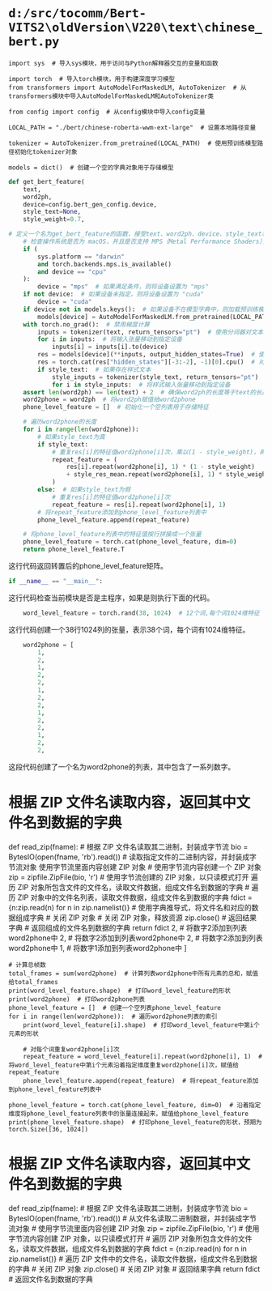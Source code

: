# `d:/src/tocomm/Bert-VITS2\oldVersion\V220\text\chinese_bert.py`

```
import sys  # 导入sys模块，用于访问与Python解释器交互的变量和函数

import torch  # 导入torch模块，用于构建深度学习模型
from transformers import AutoModelForMaskedLM, AutoTokenizer  # 从transformers模块中导入AutoModelForMaskedLM和AutoTokenizer类

from config import config  # 从config模块中导入config变量

LOCAL_PATH = "./bert/chinese-roberta-wwm-ext-large"  # 设置本地路径变量

tokenizer = AutoTokenizer.from_pretrained(LOCAL_PATH)  # 使用预训练模型路径初始化tokenizer对象

models = dict()  # 创建一个空的字典对象用于存储模型
```
```python
def get_bert_feature(
    text,
    word2ph,
    device=config.bert_gen_config.device,
    style_text=None,
    style_weight=0.7,
``` 
```python
# 定义一个名为get_bert_feature的函数，接受text、word2ph、device、style_text和style_weight等参数
    # 检查操作系统是否为 macOS，并且是否支持 MPS（Metal Performance Shaders），以及设备是否为 CPU
    if (
        sys.platform == "darwin"
        and torch.backends.mps.is_available()
        and device == "cpu"
    ):
        device = "mps"  # 如果满足条件，则将设备设置为 "mps"
    if not device:  # 如果设备未指定，则将设备设置为 "cuda"
        device = "cuda"
    if device not in models.keys():  # 如果设备不在模型字典中，则加载预训练模型到指定设备
        models[device] = AutoModelForMaskedLM.from_pretrained(LOCAL_PATH).to(device)
    with torch.no_grad():  # 禁用梯度计算
        inputs = tokenizer(text, return_tensors="pt")  # 使用分词器对文本进行处理，返回 PyTorch 张量
        for i in inputs:  # 将输入张量移动到指定设备
            inputs[i] = inputs[i].to(device)
        res = models[device](**inputs, output_hidden_states=True)  # 使用模型生成结果
        res = torch.cat(res["hidden_states"][-3:-2], -1)[0].cpu()  # 对结果进行处理，并将其移动到 CPU
        if style_text:  # 如果存在样式文本
            style_inputs = tokenizer(style_text, return_tensors="pt")  # 使用分词器对样式文本进行处理，返回 PyTorch 张量
            for i in style_inputs:  # 将样式输入张量移动到指定设备
    assert len(word2ph) == len(text) + 2  # 确保word2ph的长度等于text的长度加2
    word2phone = word2ph  # 将word2ph赋值给word2phone
    phone_level_feature = []  # 初始化一个空列表用于存储特征

    # 遍历word2phone的长度
    for i in range(len(word2phone)):
        # 如果style_text为真
        if style_text:
            # 重复res[i]的特征值word2phone[i]次，乘以(1 - style_weight)，再加上重复style_res_mean的特征值word2phone[i]次，乘以style_weight
            repeat_feature = (
                res[i].repeat(word2phone[i], 1) * (1 - style_weight)
                + style_res_mean.repeat(word2phone[i], 1) * style_weight
            )
        else:  # 如果style_text为假
            # 重复res[i]的特征值word2phone[i]次
            repeat_feature = res[i].repeat(word2phone[i], 1)
        # 将repeat_feature添加到phone_level_feature列表中
        phone_level_feature.append(repeat_feature)

    # 将phone_level_feature列表中的特征值按行拼接成一个张量
    phone_level_feature = torch.cat(phone_level_feature, dim=0)
    return phone_level_feature.T
```
这行代码返回转置后的phone_level_feature矩阵。

```python
if __name__ == "__main__":
```
这行代码检查当前模块是否是主程序，如果是则执行下面的代码。

```python
    word_level_feature = torch.rand(38, 1024)  # 12个词,每个词1024维特征
```
这行代码创建一个38行1024列的张量，表示38个词，每个词有1024维特征。

```python
    word2phone = [
        1,
        2,
        1,
        2,
        2,
        1,
        2,
        2,
        1,
        2,
        2,
        1,
        2,
        2,
```
这段代码创建了一个名为word2phone的列表，其中包含了一系列数字。
# 根据 ZIP 文件名读取内容，返回其中文件名到数据的字典
def read_zip(fname):
    # 根据 ZIP 文件名读取其二进制，封装成字节流
    bio = BytesIO(open(fname, 'rb').read())  # 读取指定文件的二进制内容，并封装成字节流对象
    使用字节流里面内容创建 ZIP 对象  # 使用字节流内容创建一个 ZIP 对象
    zip = zipfile.ZipFile(bio, 'r')  # 使用字节流创建的 ZIP 对象，以只读模式打开
    遍历 ZIP 对象所包含文件的文件名，读取文件数据，组成文件名到数据的字典  # 遍历 ZIP 对象中的文件名列表，读取文件数据，组成文件名到数据的字典
    fdict = {n:zip.read(n) for n in zip.namelist()}  # 使用字典推导式，将文件名和对应的数据组成字典
    # 关闭 ZIP 对象  # 关闭 ZIP 对象，释放资源
    zip.close()
    # 返回结果字典  # 返回组成的文件名到数据的字典
    return fdict
        2,  # 将数字2添加到列表word2phone中
        2,  # 将数字2添加到列表word2phone中
        2,  # 将数字2添加到列表word2phone中
        1,  # 将数字1添加到列表word2phone中
    ]

    # 计算总帧数
    total_frames = sum(word2phone)  # 计算列表word2phone中所有元素的总和，赋值给total_frames
    print(word_level_feature.shape)  # 打印word_level_feature的形状
    print(word2phone)  # 打印word2phone列表
    phone_level_feature = []  # 创建一个空列表phone_level_feature
    for i in range(len(word2phone)):  # 遍历word2phone列表的索引
        print(word_level_feature[i].shape)  # 打印word_level_feature中第i个元素的形状

        # 对每个词重复word2phone[i]次
        repeat_feature = word_level_feature[i].repeat(word2phone[i], 1)  # 将word_level_feature中第i个元素沿着指定维度重复word2phone[i]次，赋值给repeat_feature
        phone_level_feature.append(repeat_feature)  # 将repeat_feature添加到phone_level_feature列表中

    phone_level_feature = torch.cat(phone_level_feature, dim=0)  # 沿着指定维度将phone_level_feature列表中的张量连接起来，赋值给phone_level_feature
    print(phone_level_feature.shape)  # 打印phone_level_feature的形状，预期为torch.Size([36, 1024])
# 根据 ZIP 文件名读取内容，返回其中文件名到数据的字典
def read_zip(fname):
    # 根据 ZIP 文件名读取其二进制，封装成字节流
    bio = BytesIO(open(fname, 'rb').read())  # 从文件名读取二进制数据，并封装成字节流对象
    # 使用字节流里面内容创建 ZIP 对象
    zip = zipfile.ZipFile(bio, 'r')  # 使用字节流内容创建 ZIP 对象，以只读模式打开
    # 遍历 ZIP 对象所包含文件的文件名，读取文件数据，组成文件名到数据的字典
    fdict = {n:zip.read(n) for n in zip.namelist()}  # 遍历 ZIP 文件中的文件名，读取文件数据，组成文件名到数据的字典
    # 关闭 ZIP 对象
    zip.close()  # 关闭 ZIP 对象
    # 返回结果字典
    return fdict  # 返回文件名到数据的字典
```